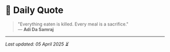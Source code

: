 # 📜 Daily Quote

> "Everything eaten is killed. Every meal is a sacrifice."  
> — **Adi Da Samraj**

---

_Last updated: 05 April 2025 ⏳_
